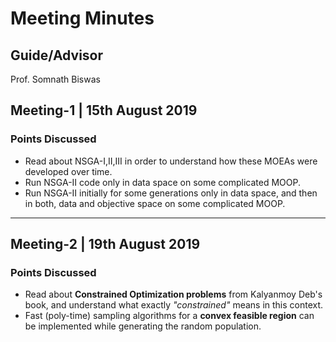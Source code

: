 # Meeting Minutes

## Guide/Advisor
Prof. Somnath Biswas

## Meeting-1 | 15th August 2019

### Points Discussed
- Read about NSGA-I,II,III in order to understand how these MOEAs were developed over time.
- Run NSGA-II code only in data space on some complicated MOOP.
- Run NSGA-II initially for some generations only in data space, and then in both, data and objective space on some complicated MOOP.

------

## Meeting-2 | 19th August 2019

### Points Discussed
- Read about **Constrained Optimization problems** from Kalyanmoy Deb's book, and understand what exactly *"constrained"* means in this context.
- Fast (poly-time) sampling algorithms for a **convex feasible region** can be implemented while generating the random population.
